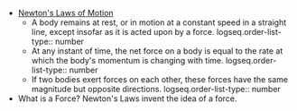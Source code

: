 - [Newton's Laws of Motion](https://en.wikipedia.org/wiki/Newton%27s_laws_of_motion)
	- A body remains at rest, or in motion at a constant speed in a straight line, except insofar as it is acted upon by a force.
	  logseq.order-list-type:: number
	- At any instant of time, the net force on a body is equal to the rate at which the body's momentum is changing with time.
	  logseq.order-list-type:: number
	- If two bodies exert forces on each other, these forces have the same magnitude but opposite directions.
	  logseq.order-list-type:: number
- What is a Force? Newton's Laws invent the idea of a force.